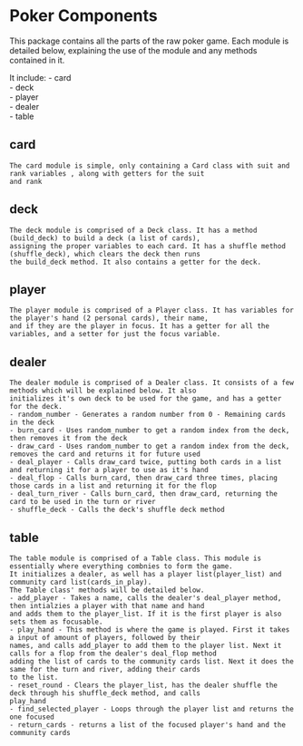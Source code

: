 # Poker Components

This package contains all the parts of the raw poker game. Each module is detailed below, explaining the use of the module 
and any methods contained in it.

It include:
    - card  
    - deck  
    - player  
    - dealer  
    - table  

## card
    The card module is simple, only containing a Card class with suit and rank variables , along with getters for the suit 
    and rank

## deck
    The deck module is comprised of a Deck class. It has a method (build_deck) to build a deck (a list of cards), 
    assigning the proper variables to each card. It has a shuffle method (shuffle_deck), which clears the deck then runs 
    the build_deck method. It also contains a getter for the deck.

## player
    The player module is comprised of a Player class. It has variables for the player's hand (2 personal cards), their name,
    and if they are the player in focus. It has a getter for all the variables, and a setter for just the focus variable.

## dealer
    The dealer module is comprised of a Dealer class. It consists of a few methods which will be explained below. It also
    initializes it's own deck to be used for the game, and has a getter for the deck.
    - random_number - Generates a random number from 0 - Remaining cards in the deck
    - burn_card - Uses random_number to get a random index from the deck, then removes it from the deck
    - draw_card - Uses random_number to get a random index from the deck, removes the card and returns it for future used
    - deal_player - Calls draw_card twice, putting both cards in a list and returning it for a player to use as it's hand
    - deal_flop - Calls burn_card, then draw_card three times, placing those cards in a list and returning it for the flop
    - deal_turn_river - Calls burn_card, then draw_card, returning the card to be used in the turn or river 
    - shuffle_deck - Calls the deck's shuffle deck method

## table
    The table module is comprised of a Table class. This module is essentially where everything combnies to form the game.
    It initializes a dealer, as well has a player list(player_list) and community card list(cards_in_play).
    The Table class' methods will be detailed below.
    - add_player - Takes a name, calls the dealer's deal_player method, then intialzies a player with that name and hand
    and adds them to the player_list. If it is the first player is also sets them as focusable.
    - play_hand - This method is where the game is played. First it takes a input of amount of players, followed by their
    names, and calls add_player to add them to the player list. Next it calls for a flop from the dealer's deal_flop method
    adding the list of cards to the community cards list. Next it does the same for the turn and river, adding their cards
    to the list.
    - reset_round - Clears the player_list, has the dealer shuffle the deck through his shuffle_deck method, and calls
    play_hand
    - find_selected_player - Loops through the player list and returns the one focused
    - return_cards - returns a list of the focused player's hand and the community cards
